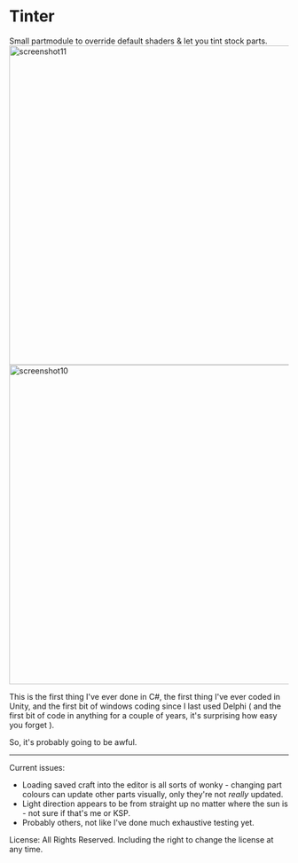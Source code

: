 # Tinter
Small partmodule to override default shaders &amp; let you tint stock parts.
<a href="https://www.flickr.com/photos/64324284@N05/27075597976/in/dateposted/" title="screenshot11"><img src="https://farm8.staticflickr.com/7072/27075597976_162a8e4179_b.jpg" width="1024" height="576" alt="screenshot11"></a>
<a href="https://www.flickr.com/photos/64324284@N05/27094588625/in/dateposted/" title="screenshot10"><img src="https://farm8.staticflickr.com/7397/27094588625_7011a77267_b.jpg" width="1024" height="576" alt="screenshot10"></a>

This is the first thing I've ever done in C#, the first thing I've ever coded in Unity, and the first bit of windows coding 
since I last used Delphi ( and the first bit of code in anything for a couple of years, it's surprising how easy you forget ).

So, it's probably going to be awful.

----

Current issues:

- Loading saved craft into the editor is all sorts of wonky - changing part colours can update other parts visually, only they're not *really* updated.
- Light direction appears to be from straight up no matter where the sun is - not sure if that's me or KSP.
- Probably others, not like I've done much exhaustive testing yet.

License: All Rights Reserved. Including the right to change the license at any time.
